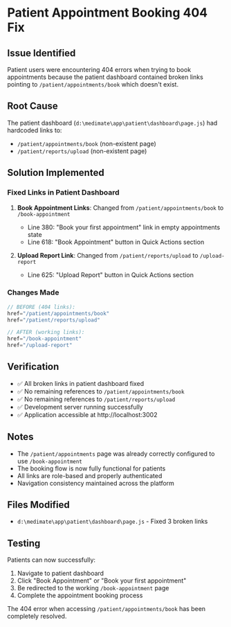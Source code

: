 # Patient Appointment Booking 404 Fix

## Issue Identified
Patient users were encountering 404 errors when trying to book appointments because the patient dashboard contained broken links pointing to `/patient/appointments/book` which doesn't exist.

## Root Cause
The patient dashboard (`d:\medimate\app\patient\dashboard\page.js`) had hardcoded links to:
- `/patient/appointments/book` (non-existent page)
- `/patient/reports/upload` (non-existent page)

## Solution Implemented

### Fixed Links in Patient Dashboard
1. **Book Appointment Links**: Changed from `/patient/appointments/book` to `/book-appointment`
   - Line 380: "Book your first appointment" link in empty appointments state
   - Line 618: "Book Appointment" button in Quick Actions section

2. **Upload Report Link**: Changed from `/patient/reports/upload` to `/upload-report`
   - Line 625: "Upload Report" button in Quick Actions section

### Changes Made
```javascript
// BEFORE (404 links):
href="/patient/appointments/book"
href="/patient/reports/upload"

// AFTER (working links):
href="/book-appointment"
href="/upload-report"
```

## Verification
- ✅ All broken links in patient dashboard fixed
- ✅ No remaining references to `/patient/appointments/book`
- ✅ No remaining references to `/patient/reports/upload`
- ✅ Development server running successfully
- ✅ Application accessible at http://localhost:3002

## Notes
- The `/patient/appointments` page was already correctly configured to use `/book-appointment`
- The booking flow is now fully functional for patients
- All links are role-based and properly authenticated
- Navigation consistency maintained across the platform

## Files Modified
- `d:\medimate\app\patient\dashboard\page.js` - Fixed 3 broken links

## Testing
Patients can now successfully:
1. Navigate to patient dashboard
2. Click "Book Appointment" or "Book your first appointment"
3. Be redirected to the working `/book-appointment` page
4. Complete the appointment booking process

The 404 error when accessing `/patient/appointments/book` has been completely resolved.
